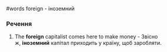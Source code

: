 #words 
foreign - іноземний
### Речення
1. The **foreign** capitalist comes here to make money - Звісно ж, **іноземний** капітал приходить у країну, щоб заробляти.